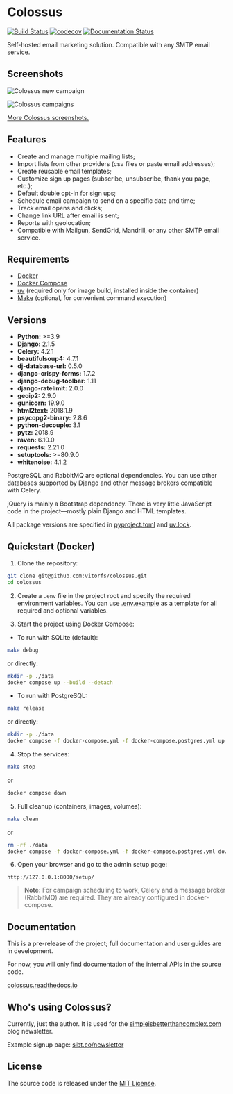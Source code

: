 # Colossus

[![Build Status](https://travis-ci.com/vitorfs/colossus.svg?branch=master)](https://travis-ci.com/vitorfs/colossus)
[![codecov](https://codecov.io/gh/vitorfs/colossus/branch/master/graph/badge.svg)](https://codecov.io/gh/vitorfs/colossus)
[![Documentation Status](https://readthedocs.org/projects/colossus/badge/?version=latest)](https://colossus.readthedocs.io/en/latest/?badge=latest)

Self-hosted email marketing solution. Compatible with any SMTP email service.

## Screenshots

![Colossus new campaign](https://colossus.readthedocs.io/en/latest/_images/colossus-new-campaign.png)

![Colossus campaigns](https://colossus.readthedocs.io/en/latest/_images/colossus-campaigns.png)

[More Colossus screenshots.](https://colossus.readthedocs.io/en/latest/features.html#screenshots)

## Features

* Create and manage multiple mailing lists;
* Import lists from other providers (csv files or paste email addresses);
* Create reusable email templates;
* Customize sign up pages (subscribe, unsubscribe, thank you page, etc.);
* Default double opt-in for sign ups;
* Schedule email campaign to send on a specific date and time;
* Track email opens and clicks;
* Change link URL after email is sent;
* Reports with geolocation;
* Compatible with Mailgun, SendGrid, Mandrill, or any other SMTP email service.

## Requirements

- [Docker](https://docs.docker.com/get-docker/)
- [Docker Compose](https://docs.docker.com/compose/)
- [uv](https://github.com/astral-sh/uv) (required only for image build, installed inside the container)
- [Make](https://www.gnu.org/software/make/) (optional, for convenient command execution)

## Versions

- **Python:** >=3.9
- **Django:** 2.1.5
- **Celery:** 4.2.1
- **beautifulsoup4:** 4.7.1
- **dj-database-url:** 0.5.0
- **django-crispy-forms:** 1.7.2
- **django-debug-toolbar:** 1.11
- **django-ratelimit:** 2.0.0
- **geoip2:** 2.9.0
- **gunicorn:** 19.9.0
- **html2text:** 2018.1.9
- **psycopg2-binary:** 2.8.6
- **python-decouple:** 3.1
- **pytz:** 2018.9
- **raven:** 6.10.0
- **requests:** 2.21.0
- **setuptools:** >=80.9.0
- **whitenoise:** 4.1.2

PostgreSQL and RabbitMQ are optional dependencies. You can use other databases supported by Django and other message brokers compatible with Celery.

jQuery is mainly a Bootstrap dependency. There is very little JavaScript code in the project—mostly plain Django and HTML templates.

All package versions are specified in [pyproject.toml](./pyproject.toml) and [uv.lock](./uv.lock).

## Quickstart (Docker)

1. Clone the repository:

```sh
git clone git@github.com:vitorfs/colossus.git
cd colossus
```

2. Create a `.env` file in the project root and specify the required environment variables. You can use [.env.example](./.env.example) as a template for all required and optional variables.

3. Start the project using Docker Compose:

- To run with SQLite (default):

```sh
make debug
```
or directly:
```sh
mkdir -p ./data
docker compose up --build --detach
```

- To run with PostgreSQL:

```sh
make release
```
or directly:
```sh
mkdir -p ./data
docker compose -f docker-compose.yml -f docker-compose.postgres.yml up --build -d
```

4. Stop the services:

```sh
make stop
```
or
```sh
docker compose down
```

5. Full cleanup (containers, images, volumes):

```sh
make clean
```
or
```sh
rm -rf ./data
docker compose -f docker-compose.yml -f docker-compose.postgres.yml down --volumes --rmi all --remove-orphans
```

6. Open your browser and go to the admin setup page:

```
http://127.0.0.1:8000/setup/
```

> **Note:** For campaign scheduling to work, Celery and a message broker (RabbitMQ) are required. They are already configured in docker-compose.

## Documentation

This is a pre-release of the project; full documentation and user guides are in development.

For now, you will only find documentation of the internal APIs in the source code.

[colossus.readthedocs.io](https://colossus.readthedocs.io)

## Who's using Colossus?

Currently, just the author. It is used for the [simpleisbetterthancomplex.com](https://simpleisbetterthancomplex.com/) blog newsletter.

Example signup page: [sibt.co/newsletter](https://sibt.co/newsletter)

## License

The source code is released under the [MIT License](https://github.com/vitorfs/colossus/blob/master/LICENSE).
